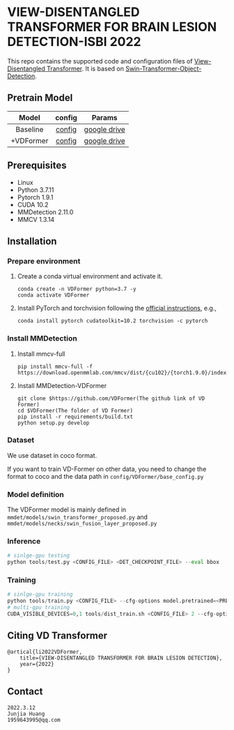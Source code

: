 # VIEW-DISENTANGLED TRANSFORMER FOR BRAIN LESION DETECTION-ISBI 2022

This repo contains the supported code and configuration files of [View-Disentangled Transformer](https://empty.com). It is based on [Swin-Transformer-Object-Detection](https://github.com/SwinTransformer/Swin-Transformer-Object-Detection).

## Pretrain Model

|   Model   |                            config                            |                            Params                            |
| :-------: | :----------------------------------------------------------: | :----------------------------------------------------------: |
| Baseline  | [config](VDFormer/configs/VDFormer/SwinCascadeRCNN_config.py) | [google drive](https://drive.google.com/file/d/1_kn-7yX6vD5YPB4l61lAX6IgIBR1yPgW/view?usp=sharing) |
| +VDFormer | [config](VDFormer/configs/VDFormer/SwinCascadeRCNN_VDFormer_config.py) | [google drive](https://drive.google.com/file/d/1xsIn5gauJNBf38BhQBV2Kvd8fJCzpGG7/view?usp=sharing) |

## Prerequisites

- Linux
- Python 3.7.11
- Pytorch 1.9.1
- CUDA 10.2
- MMDetection 2.11.0
- MMCV 1.3.14

## Installation

### Prepare environment

1. Create a conda virtual environment and activate it.

    ```shell
    conda create -n VDFormer python=3.7 -y
    conda activate VDFormer
    ```
2. Install PyTorch and torchvision following the [official instructions](https://pytorch.org/), e.g.,

    ```shell
    conda install pytorch cudatoolkit=10.2 torchvision -c pytorch
    ```
### Install MMDetection
1. Install mmcv-full
    ```shell
    pip install mmcv-full -f https://download.openmmlab.com/mmcv/dist/{cu102}/{torch1.9.0}/index.html
    ```
2. Install MMDetection-VDFormer
   ```shell
   git clone $https://github.com/VDFormer(The github link of VD Former)
   cd $VDFormer(The folder of VD Former)
   pip install -r requirements/build.txt
   python setup.py develop
   ```
### Dataset
We use dataset in coco format. 

If you want to train VD-Former on other data, you need to change the format to coco and the data path in `config/VDFormer/base_config.py`

### Model definition
The VDFormer model is mainly defined in `mmdet/models/swin_transformer_proposed.py` and `mmdet/models/necks/swin_fusion_layer_proposed.py`
### Inference
```python
# sinlge-gpu testing
python tools/test.py <CONFIG_FILE> <DET_CHECKPOINT_FILE> --eval bbox
```
### Training
```python
# sinlge-gpu training
python tools/train.py <CONFIG_FILE> --cfg-options model.pretrained=<PRETRAIN_MODEL>
# multi-gpu training
CUDA_VISIBLE_DEVICES=0,1 tools/dist_train.sh <CONFIG_FILE> 2 --cfg-options model.pretrained=<PRETRAIN_MODEL>
```
## Citing VD Transformer
```
@artical{li2022VDFormer,
    title={VIEW-DISENTANGLED TRANSFORMER FOR BRAIN LESION DETECTION},
    year={2022}
}
```
## Contact
```
2022.3.12 
Junjia Huang
1959643995@qq.com
```
